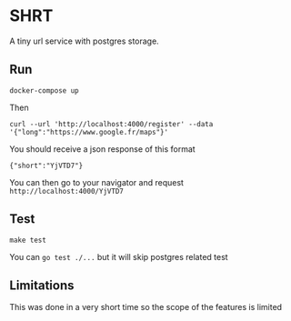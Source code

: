 # SHRT

A tiny url service with postgres storage.

## Run
```
docker-compose up
```
Then
```
curl --url 'http://localhost:4000/register' --data '{"long":"https://www.google.fr/maps"}'
```
You should receive a json response of this format
```
{"short":"YjVTD7"}
```
You can then go to your navigator and request `http://localhost:4000/YjVTD7`

## Test
```
make test
```
You can `go test ./...` but it will skip postgres related test

## Limitations
This was done in a very short time so the scope of the features is limited